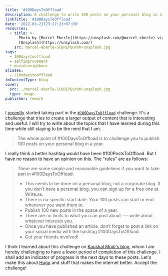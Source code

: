 ```yaml
---
title: '#100DaysToOffload'
description: A challenge to write 100 posts on your personal blog in a year
linkTitle: '#100DaysToOffload'
date: '2022-03-21T23:27:23+07:00'
resources:
  - title: >-
      Photo by [Marcel Eberle](https://unsplash.com/@marcel_eberle) via
      [Unsplash](https://unsplash.com/)
    src: marcel-eberle-SCBREPQuYoM-unsplash.jpg
tags:
  - 100daystooffload
  - selfimprovement
  - davidsneighbour
aliases:
  - /100daystooffload
fmContentType: blog
cover:
  src: ./marcel-eberle-SCBREPQuYoM-unsplash.jpg
  type: image
publisher: rework
---
```


I [recently](/blog/2022/notes-from-the-laboratory-february/) started taking part in the [`#100DaysToOffload`](https://100daystooffload.com/) challenge. It's a challenge that tries to create a larger output of content that is interesting and useful. I will try to write about the topics that I have learned during this time while still staying to be the nerd that I am.

> The whole point of #100DaysToOffload is to challenge you to publish 100 posts on your personal blog in a year.

I really think a better hashtag would have been #100PostsToOffload. But I have no reason to have an opinion on this. The "rules" are as follows:

> There are some simple and reasonable guidelines if you want to take part in #100DaysToOffload:
>
> *   This needs to be done on a personal blog, not a corporate blog. If you don’t have a personal blog, you can sign up for a free one at Write.as.
> *   There is no specific start date. Your 100 posts can start or end whenever you want them to.
> *   Publish 100 new posts in the space of a year.
> *   There are no limits to what you can post about --- write about whatever interests you.
> *   Once you have published an article, don’t forget to post a link on your social media with the hashtag #100DaysToOffload.
> *   Get your friends involved!

I think I learned about this challenge on [Kaushal Modi's blog](https://scripter.co/auto-count-100daystooffload-posts/), whom I am hereby challenging to have a lower period of completion of this challenge. I shall add an indicator of progress in the next days to these posts. Let's make this about [Hugo](https://gohugo.io) and stuff that makes the internet better. Accept the challenge!
